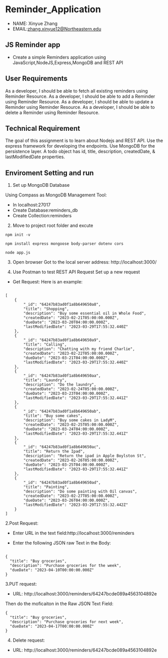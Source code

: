 # Reminder_Application

- NAME: Xinyue Zhang
- EMAIL:zhang.xinyue12@Northeastern.edu


## JS Reminder app

- Create a simple Reminders application using JavaScript,NodeJS,Express,MongoDB and REST API

## User Requirements

As a developer, I should be able to fetch all existing reminders using Reminder Resource.
As a developer, I should be able to add a Reminder using Reminder Resource.
As a developer, I should be able to update a Reminder using Reminder Resource.
As a developer, I should be able to delete a Reminder using Reminder Resource.

## Technical Requirement
The goal of this assignment is to learn about Nodejs and REST API.
Use the express framework for developing the endpoints.
Use MongoDB for the persistence layer.
A todo object has id, title, description, createdDate, & lastModifiedDate properties.

## Enviroment Setting and run

1. Set up MongoDB Database

Using Compass as MongoDB Management Tool:

* In localhost:27017
* Create Database:reminders_db
* Create Collection:reminders

2. Move to project root folder and excute

```
npm init -v

npm install express mongoose body-parser dotenv cors

node app.js
```

3. Open browser
Got to the local server address: http://localhost:3000/

4. Use Postman to test REST API Request
Set up a new request
* Get Request:
Here is an example:
```

[
    {
        "_id": "64247b83ad0f1a8b649650a8",
        "title": "Shopping",
        "description": "Buy some essential oil in Whole Food",
        "createdDate": "2023-02-21T05:00:00.000Z",
        "dueDate": "2023-03-20T04:00:00.000Z",
        "lastModifiedDate": "2023-03-29T17:55:32.440Z"
    },
    {
        "_id": "64247b83ad0f1a8b649650a9",
        "title": "Calling",
        "description": "Chatting with my friend Charlie",
        "createdDate": "2023-02-22T05:00:00.000Z",
        "dueDate": "2023-03-21T04:00:00.000Z",
        "lastModifiedDate": "2023-03-29T17:55:32.440Z"
    },
    {
        "_id": "64247b83ad0f1a8b649650aa",
        "title": "Laundry",
        "description": "Do the laundry",
        "createdDate": "2023-02-24T05:00:00.000Z",
        "dueDate": "2023-03-23T04:00:00.000Z",
        "lastModifiedDate": "2023-03-29T17:55:32.441Z"
    },
    {
        "_id": "64247b83ad0f1a8b649650ab",
        "title": "Buy some cakes",
        "description": "Buy some cakes in LadyM",
        "createdDate": "2023-02-25T05:00:00.000Z",
        "dueDate": "2023-03-24T04:00:00.000Z",
        "lastModifiedDate": "2023-03-29T17:55:32.441Z"
    },
    {
        "_id": "64247b83ad0f1a8b649650ac",
        "title": "Return the Ipad",
        "description": "Return the ipad in Apple Boylston St",
        "createdDate": "2023-02-26T05:00:00.000Z",
        "dueDate": "2023-03-25T04:00:00.000Z",
        "lastModifiedDate": "2023-03-29T17:55:32.441Z"
    },
    {
        "_id": "64247b83ad0f1a8b649650ad",
        "title": "Painting",
        "description": "Do some painting with Oil canvas",
        "createdDate": "2023-02-27T05:00:00.000Z",
        "dueDate": "2023-03-26T04:00:00.000Z",
        "lastModifiedDate": "2023-03-29T17:55:32.442Z"
    }
]

```
2.Post Request:

* Enter URL in the text field:http://localhost:3000/reminders

* Enter the following JSON raw Text in the Body:
```

{
  "title": "Buy groceries",
  "description": "Purchase groceries for the week",
  "dueDate": "2023-04-10T00:00:00.000Z"
}

```

3.PUT request:
* URL: http://localhost:3000/reminders/64247bcde089a4563104892e

Then do the moficaiton in the Raw JSON Text Field:
```
{
  "title": "Buy groceries",
  "description": "Purchase groceries for next week",
  "dueDate": "2023-04-17T00:00:00.000Z"
}
```

4. Delete request:
* URL: http://localhost:3000/reminders/64247bcde089a4563104892e
